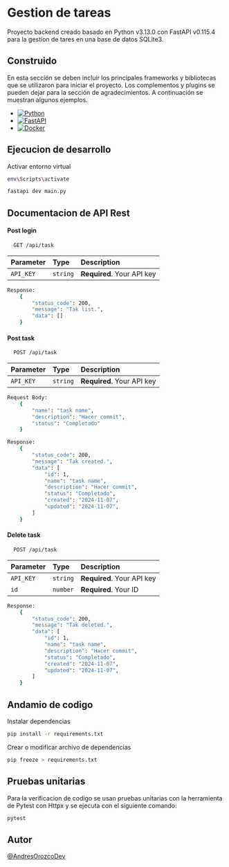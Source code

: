 # Gestion de tareas

Proyecto backend creado basado en Python v3.13.0 con FastAPI v0.115.4 para la gestion de tares en una base de datos SQLite3.

## Construido

En esta sección se deben incluir los principales frameworks y bibliotecas que se utilizaron para iniciar el proyecto. Los complementos y plugins se pueden dejar para la sección de agradecimientos. A continuación se muestran algunos ejemplos.

* [![Python](https://img.shields.io/badge/Python-3776AB?logo=python&logoColor=fff)](#)
* [![FastAPI](https://img.shields.io/badge/FastAPI-009485.svg?logo=fastapi&logoColor=white)](#)
* [![Docker](https://img.shields.io/badge/Docker-2496ED?logo=docker&logoColor=fff)](#)

## Ejecucion de desarrollo

Activar entorno virtual
```bash
env\Scripts\activate
```

```bash
fastapi dev main.py
```

## Documentacion de API Rest

#### Post login

```bash
  GET /api/task
```

| Parameter | Type     | Description                |
| :-------- | :------- | :------------------------- |
| `API_KEY` | `string` | **Required**. Your API key |

```bash
Response:
    {
        "status_code": 200,
        "message": "Tak list.",
        "data": []
    }
```

#### Post task

```bash
  POST /api/task
```

| Parameter | Type     | Description                |
| :-------- | :------- | :------------------------- |
| `API_KEY` | `string` | **Required**. Your API key |

```bash
Request Body:
    {
        "name": "task name",
        "description": "Hacer commit",
        "status": "Completado"
    }
```

```bash
Response:
    {
        "status_code": 200,
        "message": "Tak created.",
        "data": [
            "id": 1,
            "name": "task name",
            "description": "Hacer commit",
            "status": "Completado",
            "created": "2024-11-07",
            "updated": "2024-11-07",
        ]
    }
```

#### Delete task

```bash
  POST /api/task
```

| Parameter | Type     | Description                |
| :-------- | :------- | :------------------------- |
| `API_KEY` | `string` | **Required**. Your API key |
| `id`      | `number` | **Required**. Your ID      |

```bash
Response:
    {
        "status_code": 200,
        "message": "Tak deleted.",
        "data": [
            "id": 1,
            "name": "task name",
            "description": "Hacer commit",
            "status": "Completado",
            "created": "2024-11-07",
            "updated": "2024-11-07",
        ]
    }
```

## Andamio de codigo

Instalar dependencias
```bash
pip install -r requirements.txt
```

Crear o modificar archivo de dependencias
```bash
pip freeze > requirements.txt
```

## Pruebas unitarias

Para la verificacion de codigo se usan pruebas unitarias con la herramienta de Pytest con Httpx y se ejecuta con el siguiente comando:

```bash
pytest
```

## Autor

[@AndresOrozcoDev](https://github.com/AndresOrozcoDev)